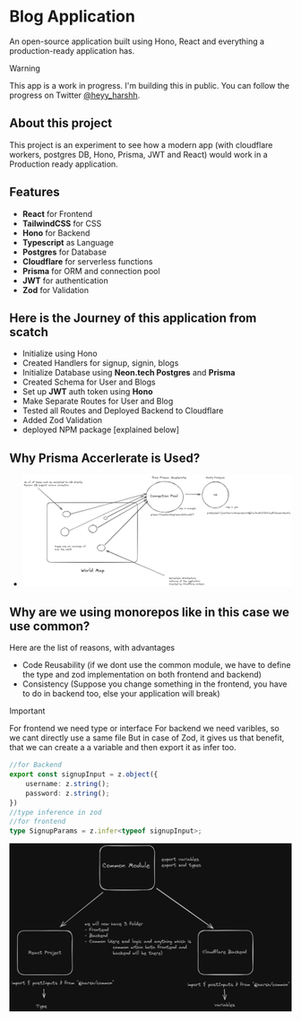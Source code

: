 # Blog Application

An open-source application built using Hono, React and everything a production-ready application has.

> [!WARNING]
> This app is a work in progress. I'm building this in public. You can follow the progress on Twitter [@heyy_harshh](https://twitter.com/heyy_harshh).

## About this project

This project is an experiment to see how a modern app (with cloudflare workers, postgres DB, Hono, Prisma, JWT and React) would work in a Production ready application.

## Features

- **React** for Frontend
- **TailwindCSS** for CSS
- **Hono** for Backend
- **Typescript** as Language
- **Postgres** for Database
- **Cloudflare** for serverless functions
- **Prisma** for ORM and connection pool
- **JWT** for authentication
- **Zod** for Validation

## Here is the Journey of this application from scatch

- Initialize using Hono
- Created Handlers for signup, signin, blogs
- Initialize Database using **Neon.tech Postgres** and **Prisma**
- Created Schema for User and Blogs
- Set up **JWT** auth token using **Hono**
- Make Separate Routes for User and Blog
- Tested all Routes and Deployed Backend to Cloudflare
- Added Zod Validation
- deployed NPM package [explained below]

## Why Prisma Accerlerate is Used?

- ![Db](image.png)

## Why are we using monorepos like in this case we use common?

Here are the list of reasons, with advantages

- Code Reusability (if we dont use the common module, we have to define the type and zod implementation on both frontend and backend)
- Consistency (Suppose you change something in the frontend, you have to do in backend too, else your application will break)

> [!IMPORTANT]
> For frontend we need type or interface
> For backend we need varibles, so we cant directly use a same file
> But in case of Zod, it gives us that benefit, that we can create a a variable and then export it as infer too.

```typescript
//for Backend
export const signupInput = z.object({
    username: z.string();
    password: z.string();
})
//type inference in zod
//for frontend
type SignupParams = z.infer<typeof signupInput>;
```
![Zod](zod.png)

